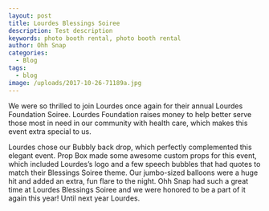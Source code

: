 ```yaml
---
layout: post
title: Lourdes Blessings Soiree
description: Test description
keywords: photo booth rental, photo booth rental
author: Ohh Snap
categories:
  - Blog
tags:
  - blog
image: /uploads/2017-10-26-71189a.jpg
---
```

We were so thrilled to join Lourdes once again for their annual Lourdes Foundation Soiree. Lourdes Foundation raises money to help better serve those most in need in our community with health care, which makes this event extra special to us.

Lourdes chose our Bubbly back drop, which perfectly complemented this elegant event. Prop Box made some awesome custom props for this event, which included Lourdes’s logo and a few speech bubbles that had quotes to match their Blessings Soiree theme. Our jumbo-sized balloons were a huge hit and added an extra, fun flare to the night. Ohh Snap had such a great time at Lourdes Blessings Soiree and we were honored to be a part of it again this year\! Until next year Lourdes.